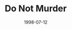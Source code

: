 ---
layout: message
category: message
series: "God's Top 10"
title: "Do Not Murder"
date: 1998-07-12
audio-description: "We look at the 10 Commandments and their relevancy in our lives today. "
audio: ""
audio-title: "Do Not Murder"
audio-duration: ":"
---